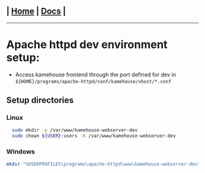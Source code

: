 | [Home](/README.md) | [Docs](/docs/README.md) |
---------------------------------------------------------------

*********************

# Apache httpd dev environment setup:

- Access kamehouse frontend through the port defined for dev in `${HOME}/programs/apache-httpd/conf/kamehouse/vhost/*.conf`

## Setup directories

### Linux
```sh
  sudo mkdir -p /var/www/kamehouse-webserver-dev
  sudo chown ${USER}:users -R /var/www/kamehouse-webserver-dev
```

### Windows
```sh
mkdir "%USERPROFILE%\programs\apache-httpd\www\kamehouse-webserver-dev"
```
